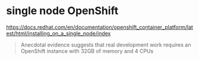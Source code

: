 # single node OpenShift
https://docs.redhat.com/en/documentation/openshift_container_platform/latest/html/installing_on_a_single_node/index
> Anecdotal evidence suggests that real development work requires an OpenShift instance with 32GB of memory and 4 CPUs